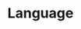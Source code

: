 ---
layout: posts_by_category
categories: language
title: Language
permalink: /category/language
---